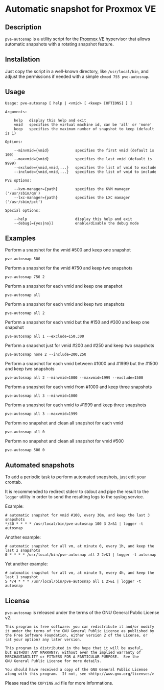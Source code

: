# Automatic snapshot for Proxmox VE

## Description

`pve-autosnap` is a utility script for the [Proxmox VE](https://www.proxmox.com) hypervisor
that allows automatic snapshots with a rotating snapshot feature.

## Installation

Just copy the script in a well-known directory, like `/usr/local/bin`, and
adjust the permissions if needed with a simple `chmod 755 pve-autosnap`.

## Usage

```
Usage: pve-autosnap [ help | <vmid> [ <keep> [OPTIONS] ] ]

Arguments:

    help   display this help and exit
    vmid   specifies the virtual machine id, can be 'all' or 'none'
    keep   specifies the maximum number of snapshot to keep (default is 1)

Options:

    --minvmid={vmid}            specifies the first vmid (default is 100)
    --maxvmid={vmid}            specifies the last vmid (default is 9999)
    --exclude={vmid,vmid,...}   specifies the list of vmid to exclude
    --include={vmid,vmid,...}   specifies the list of vmid to include

PVE options:

    --kvm-manager={path}        specifies the KVM manager ('/usr/sbin/qm')
    --lxc-manager={path}        specifies the LXC manager ('/usr/sbin/pct')

Special options:

    --help                      display this help and exit
    --debug[={yes|no}]          enable/disable the debug mode
```

## Examples

Perform a snapshot for the vmid #500 and keep one snapshot

```
pve-autosnap 500
```

Perform a snapshot for the vmid #750 and keep two snapshots

```
pve-autosnap 750 2
```

Perform a snapshot for each vmid and keep one snapshot

```
pve-autosnap all
```

Perform a snapshot for each vmid and keep two snapshots

```
pve-autosnap all 2
```

Perform a snapshot for each vmid but the #150 and #300 and keep one snapshot

```
pve-autosnap all 1 --exclude=150,300
```

Perform a snapshot just for vmid #200 and #250 and keep two snapshots

```
pve-autosnap none 2 --include=200,250
```

Perform a snapshot for each vmid between #1000 and #1999 but the #1500 and keep two snapshots

```
pve-autosnap all 2 --minvmid=1000 --maxvmid=1999 --exclude=1500
```

Perform a snapshot for each vmid from #1000 and keep three snapshots

```
pve-autosnap all 3 --minvmid=1000
```

Perform a snapshot for each vmid to #1999 and keep three snapshots

```
pve-autosnap all 3 --maxvmid=1999
```

Perform no snapshot and clean all snapshot for each vmid

```
pve-autosnap all 0
```

Perform no snapshot and clean all snapshot for vmid #500

```
pve-autosnap 500 0
```

## Automated snapshots

To add a periodic task to perform automated snapshots, just edit your crontab.

It is recommended to redirect stderr to stdout and pipe the result to the `logger`
utility in order to send the resulting logs to the syslog service.

Example:

```crontab
# automatic snapshot for vmid #100, every 30m, and keep the last 3 snapshots
*/30 * * * * /usr/local/bin/pve-autosnap 100 3 2>&1 | logger -t autosnap
```

Another example:

```crontab
# automatic snapshot for all vm, at minute 0, every 1h, and keep the last 2 snapshots
0 * * * * /usr/local/bin/pve-autosnap all 2 2>&1 | logger -t autosnap
```

Yet another example:

```crontab
# automatic snapshot for all vm, at minute 5, every 4h, and keep the last 1 snapshot
5 */4 * * * /usr/local/bin/pve-autosnap all 1 2>&1 | logger -t autosnap
```

## License

`pve-autosnap` is released under the terms of the GNU General Public License v2.

```
This program is free software: you can redistribute it and/or modify
it under the terms of the GNU General Public License as published by
the Free Software Foundation, either version 2 of the License, or
(at your option) any later version.

This program is distributed in the hope that it will be useful,
but WITHOUT ANY WARRANTY; without even the implied warranty of
MERCHANTABILITY or FITNESS FOR A PARTICULAR PURPOSE.  See the
GNU General Public License for more details.

You should have received a copy of the GNU General Public License
along with this program.  If not, see <http://www.gnu.org/licenses/>
```

Please read the `COPYING.md` file for more informations.
